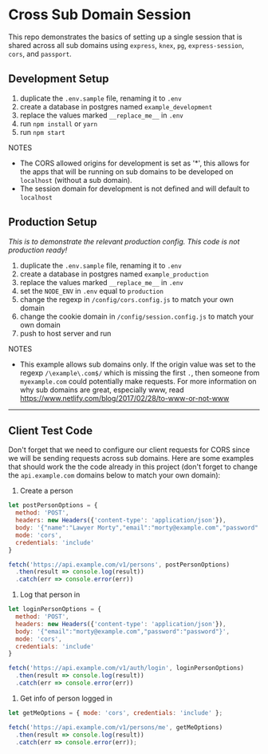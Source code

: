 # Cross Sub Domain Session

This repo demonstrates the basics of setting up a single session that is shared across all sub domains using `express`, `knex`, `pg`, `express-session`, `cors`, and `passport`.

## Development Setup

1. duplicate the `.env.sample` file, renaming it to `.env`
1. create a database in postgres named `example_development`
1. replace the values marked `__replace_me__` in `.env`
1. run `npm install` or `yarn`
1. run `npm start`

NOTES
* The CORS allowed origins for development is set as '\*', this allows for the apps that will be running on sub domains to be developed on `localhost` (without a sub domain).
* The session domain for development is not defined and will default to `localhost`

## Production Setup
_This is to demonstrate the relevant production config. This code is not production ready!_

1. duplicate the `.env.sample` file, renaming it to `.env`
1. create a database in postgres named `example_production`
1. replace the values marked `__replace_me__` in `.env`
1. set the `NODE_ENV` in `.env` equal to `production`
1. change the regexp in `/config/cors.config.js` to match your own domain
1. change the cookie domain in `/config/session.config.js` to match your own domain
1. push to host server and run

NOTES
* This example allows sub domains only. If the origin value was set to the regexp `/\example\.com$/` which is missing the first `.`, then someone from `myexample.com` could potentially make requests. For more information on why sub domains are great, especially www, read https://www.netlify.com/blog/2017/02/28/to-www-or-not-www

---

## Client Test Code
Don't forget that we need to configure our client requests for CORS since we will be sending requests across sub domains. Here are some examples that should work the the code already in this project (don't forget to change the `api.example.com` domains below to match your own domain):

1. Create a person
  ```javascript
  let postPersonOptions = {
    method: 'POST',
    headers: new Headers({'content-type': 'application/json'}),
    body: '{"name":"Lawyer Morty","email":"morty@example.com","password":"password"}',
    mode: 'cors',
    credentials: 'include'
  }

  fetch('https://api.example.com/v1/persons', postPersonOptions)
    .then(result => console.log(result))
    .catch(err => console.error(err))
  ```

1. Log that person in
  ```javascript
  let loginPersonOptions = {
    method: 'POST',
    headers: new Headers({'content-type': 'application/json'}),
    body: '{"email":"morty@example.com","password":"password"}',
    mode: 'cors',
    credentials: 'include'
  }

  fetch('https://api.example.com/v1/auth/login', loginPersonOptions)
    .then(result => console.log(result))
    .catch(err => console.error(err))
  ```

1. Get info of person logged in
  ```javascript
  let getMeOptions = { mode: 'cors', credentials: 'include' };

  fetch('https://api.example.com/v1/persons/me', getMeOptions)
    .then(result => console.log(result))
    .catch(err => console.error(err));
  ```
